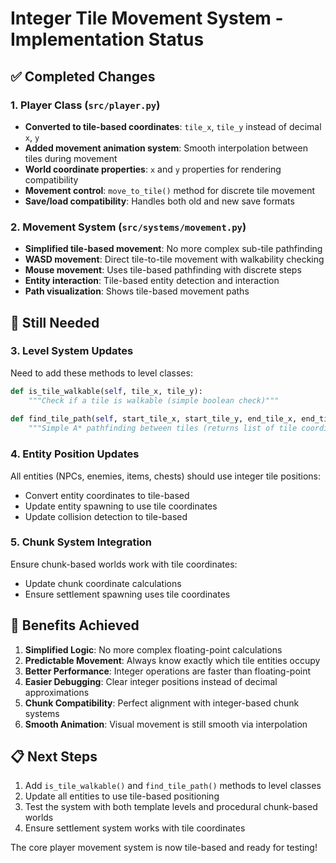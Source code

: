 # Integer Tile Movement System - Implementation Status

## ✅ **Completed Changes**

### 1. Player Class (`src/player.py`)
- **Converted to tile-based coordinates**: `tile_x`, `tile_y` instead of decimal `x`, `y`
- **Added movement animation system**: Smooth interpolation between tiles during movement
- **World coordinate properties**: `x` and `y` properties for rendering compatibility
- **Movement control**: `move_to_tile()` method for discrete tile movement
- **Save/load compatibility**: Handles both old and new save formats

### 2. Movement System (`src/systems/movement.py`)
- **Simplified tile-based movement**: No more complex sub-tile pathfinding
- **WASD movement**: Direct tile-to-tile movement with walkability checking
- **Mouse movement**: Uses tile-based pathfinding with discrete steps
- **Entity interaction**: Tile-based entity detection and interaction
- **Path visualization**: Shows tile-based movement paths

## 🔄 **Still Needed**

### 3. Level System Updates
Need to add these methods to level classes:

```python
def is_tile_walkable(self, tile_x, tile_y):
    """Check if a tile is walkable (simple boolean check)"""
    
def find_tile_path(self, start_tile_x, start_tile_y, end_tile_x, end_tile_y):
    """Simple A* pathfinding between tiles (returns list of tile coordinates)"""
```

### 4. Entity Position Updates
All entities (NPCs, enemies, items, chests) should use integer tile positions:
- Convert entity coordinates to tile-based
- Update entity spawning to use tile coordinates
- Update collision detection to tile-based

### 5. Chunk System Integration
Ensure chunk-based worlds work with tile coordinates:
- Update chunk coordinate calculations
- Ensure settlement spawning uses tile coordinates

## 🎯 **Benefits Achieved**

1. **Simplified Logic**: No more complex floating-point calculations
2. **Predictable Movement**: Always know exactly which tile entities occupy
3. **Better Performance**: Integer operations are faster than floating-point
4. **Easier Debugging**: Clear integer positions instead of decimal approximations
5. **Chunk Compatibility**: Perfect alignment with integer-based chunk systems
6. **Smooth Animation**: Visual movement is still smooth via interpolation

## 📋 **Next Steps**

1. Add `is_tile_walkable()` and `find_tile_path()` methods to level classes
2. Update all entities to use tile-based positioning
3. Test the system with both template levels and procedural chunk-based worlds
4. Ensure settlement system works with tile coordinates

The core player movement system is now tile-based and ready for testing!